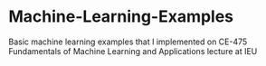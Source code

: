 # Machine-Learning-Examples
Basic machine learning examples that I implemented on CE-475 Fundamentals of Machine Learning and Applications lecture at IEU
